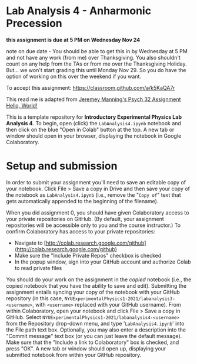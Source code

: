 # Lab Analysis 4 - Anharmonic Precession
**this assignment is due at 5 PM on Wednesday Nov 24**

note on due date - You should be able to get this in by Wednesday at 5 PM and not have any work (from me) over Thanksgiving. You also shouldn't count on any help from the TAs or from me over the Thanksgiving Holiday. But... we won't start grading this until Monday Nov 29. So you do have the option of working on this over the weekend if you want. 

To accept this assignment: https://classroom.github.com/a/k5KaQA7r


This read me is adapted from [Jeremey Manning's Psych 32 Assignment Hello, World!](github.com/ContextLab/psyc32-hello-world/)

This is a template repository for **Introductory Experimental Physics Lab Analysis 4**.  To begin, open (click) the `LabAnalysis4.ipynb` notebook and then click on the blue "Open in Colab" button at the top.  A new tab or window should open in your browser, displaying the notebook in Google Colaboratory.


# Setup and submission

In order to submit your assignment you'll need to save an editable copy of your notebook.  Click File > Save a copy in Drive and then save your copy of the notebook as `LabAnalysis4.ipynb` (i.e., remove the "`Copy of`" text that gets automatically appended to the beginning of the filename).

When you did assignment 0, you should have given Colaboratory access to your private repositories on GitHub.  (By default, your assignment repositories will be accessible only to you and the course instructor.) To confirm Colaboratory has access to your private repositories:
- Navigate to [http://colab.research.google.com/github](http://colab.research.google.com/github)
- Make sure the "Include Private Repos" checkbox is checked
- In the popup window, sign into your GitHub account and authorize Colab to read private files

You should do your work on the assignment in the *copied* notebook (i.e., the copied notebook that you have the ability to save and edit).  Submitting the assignment entails syncing your copy of the notebook with your GitHub repository (in this case, `NYUExperimentalPhysics1-2021/labanalysis3-<username>`, with `<username>` replaced with your GitHub username).  From within Colaboratory, open your notebook and click File > Save a copy in GitHub.  Select `NYUExperimentalPhysics1-2021/labanalysis4-<username>` from the Repository drop-down menu, and type '`LabAnalysis4.ipynb`' into the File path text box.  Optionally, you may also enter a description into the "Commit message" text box (or you can just leave the default message).  Make sure that the "Include a link to Colaboratory" box is checked, and press "OK".  A new tab or window should open up, displaying your submitted notebook from within your GitHub repository.
